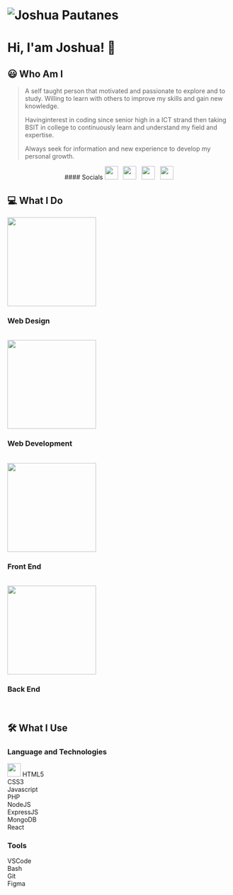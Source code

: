 
# ![Joshua Pautanes](https://raw.githubusercontent.com/joshuap16/joshuap16/main/icon-images/heading.jpg)

# Hi, I'am Joshua! 👋



## 😃 Who Am I
> A self taught person that motivated and passionate to explore and to study.
> Willing to learn with others to improve my skills and gain new knowledge. 
>
> Havinginterest in coding since senior high in a ICT strand then taking BSIT in college to
> continuously learn and understand my field and expertise. 
>
> Always seek for information and new experience to develop my personal growth.

<p align='center'>
#### Socials
<a href="https://www.facebook.com/joshjoshuap1/"><img height="30" src="https://raw.githubusercontent.com/joshuap16/joshuap16/main/icon-images/Facebook-logo.png"></a>&nbsp;&nbsp;
<a href="https://www.instagram.com/joshjoshuap_/"><img height="30" src="https://raw.githubusercontent.com/joshuap16/joshuap16/main/icon-images/instagram.png"></a>&nbsp;&nbsp;
<a href="https://twitter.com/JoshJoshuaP_"><img height="30" src="https://raw.githubusercontent.com/joshuap16/joshuap16/main/icon-images/twitter.png"></a>&nbsp;&nbsp;
<a href="https://www.linkedin.com/in/joshuapautanes/"><img height="30" src="https://raw.githubusercontent.com/joshuap16/joshuap16/main/icon-images/174857.png"></a>
</p>

## 💻 What I Do
<img height="200" src="https://raw.githubusercontent.com/joshuap16/joshuap16/main/icon-images/web-design.png"> <h3> Web Design </h3> <br />
<img height="200" src="https://raw.githubusercontent.com/joshuap16/joshuap16/main/icon-images/web-dev.jpg"> <h3> Web Development </h3> <br />
<img height="200" src="https://raw.githubusercontent.com/joshuap16/joshuap16/main/icon-images/front-end.jpg"> <h3> Front End </h3> <br />
<img height="200" src="https://raw.githubusercontent.com/joshuap16/joshuap16/main/icon-images/back-end.jpg"> <h3> Back End </h3> <br />


## 🛠 What I Use

### Language and Technologies
<img height="30" src="https://raw.githubusercontent.com/joshuap16/joshuap16/main/icon-images/html.png"> HTML5  
CSS3  
Javascript  
PHP  
NodeJS  
ExpressJS  
MongoDB  
React


### Tools
VSCode  
Bash  
Git  
Figma  
